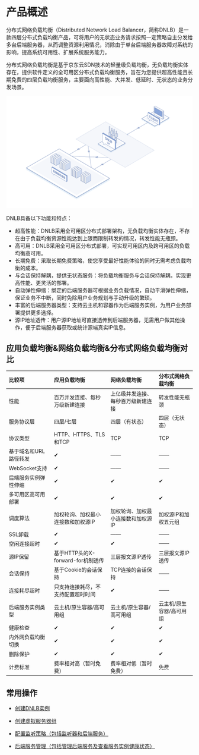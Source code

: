 # 产品概述


分布式网络负载均衡（Distributed Network Load Balancer，简称DNLB）是一款四层分布式负载均衡产品，可将用户的无状态业务请求按照一定策略自主分发给多台后端服务器，从而调整资源利用情况，消除由于单台后端服务器故障对系统的影响，提高系统可用性、扩展系统服务能力。

分布式网络负载均衡是基于京东云SDN技术的轻量级负载均衡，无负载均衡实体存在，提供软件定义的全可用区分布式负载均衡服务，旨在为您提供超高性能且长期免费的四层负载均衡服务，主要面向高性能、大并发、低延时、无状态的业务分发场景。

   ![DNLB分布式部署架构](../../../../image/Networking/Distributed-Network-Load-Balancer/DNLB-001.png)

DNLB具备以下功能和特点：

* 超高性能：DNLB采用全可用区分布式部署架构，无负载均衡实体存在，不存在由于负载均衡资源性能达到上限而限制转发的情况，转发性能无瓶颈。
* 高可用：DNLB采用全可用区分布式部署，可实现可用区内及跨可用区的负载均衡高可用。
* 长期免费：采取长期免费策略，使您享受最好性能体验的同时无需考虑负载均衡的成本。
* 与会话保持解耦，提供无状态服务：将负载均衡服务与会话保持解耦，实现更高性能、更灵活的部署。
* 自动弹性伸缩：绑定的后端服务器可根据业务负载情况，自动平滑弹性伸缩，保证业务不中断，同时免除用户业务规划与手动升级的繁琐。
* 丰富的后端服务器类型：支持云主机和容器作为后端服务实例，为用户业务部署提供更多选择。
* 源IP地址透传：用户源IP地址可直接透传到后端服务器，无需用户做其他操作，便于后端服务器获取或统计源端真实IP信息。

## 应用负载均衡&网络负载均衡&分布式网络负载均衡对比

| 比较项   |  应用负载均衡 | 网络负载均衡 | 分布式网络负载均衡 |
|:-----|  :---- | :---- | :---- |
|性能 	| 百万并发连接、每秒万级新建连接 | 上亿级并发连接、每秒百万级新建连接 | 转发性能无瓶颈 |
|服务协议层 |   四层/七层 | 四层（有状态）| 四层（无状态）|
|协议类型	| HTTP、HTTPS、TLS和TCP | TCP | TCP |
|基于域名和URL路径转发| ✔ | —— | —— |
|WebSocket支持| ✔ | —— | —— |
|后端服务实例弹性伸缩 | ✔ | ✔ | ✔ |
|多可用区高可用部署 | ✔ | ✔ | ✔ |
|调度算法	| 加权轮询、加权最小连接数和加权源IP | 加权轮询、加权最小连接数和加权源IP | 加权源IP和加权五元组 |
|SSL卸载 | ✔ | —— | —— |
|空闲连接超时 | ✔ | ✔ | —— |
|源IP保留	| 基于HTTP头的X-forward-for机制透传 | 三层报文源IP透传 | 三层报文源IP透传 |
|会话保持 | 基于Cookie的会话保持  |  TCP连接的会话保持 | —— |
|连接耗尽超时 | 只支持连接耗尽，不支持配置超时时间 |  ✔ | —— |
|后端服务实例类型 | 云主机/原生容器/高可用组| 云主机/原生容器/高可用组 | 云主机/原生容器/高可用组 |
|健康检查 | ✔ | ✔ | ✔ |
|内外网负载均衡切换	 | ✔ |	✔ | ✔ |
|删除保护 | ✔  | ✔ | ✔ |
|计费标准	| 费率相对高（暂时免费）| 费率相对低（暂时免费） | 免费 |

## 常用操作

- [创建DNLB实例](../Operation-Guide/Create-DNLB-Instance.md)
  
- [创建虚拟服务器组](../Operation-Guide/TargetGroup-Management.md)
	
- [配置监听策略（包括监听器和后端服务）](../Operation-Guide/Listener-Management.md)
	
- [后端服务管理（包括管理后端服务及查看服务实例健康状态）](../Operation-Guide/Backend-Management.md)
